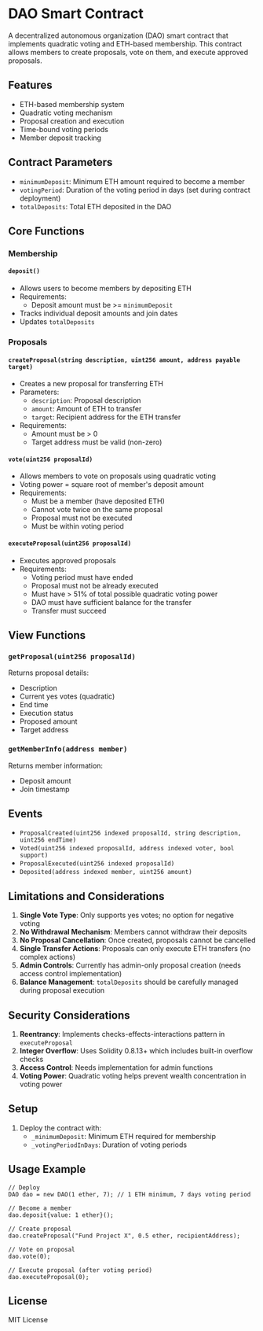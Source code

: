# DAO Smart Contract

A decentralized autonomous organization (DAO) smart contract that implements quadratic voting and ETH-based membership. This contract allows members to create proposals, vote on them, and execute approved proposals.

## Features

- ETH-based membership system
- Quadratic voting mechanism
- Proposal creation and execution
- Time-bound voting periods
- Member deposit tracking

## Contract Parameters

- `minimumDeposit`: Minimum ETH amount required to become a member
- `votingPeriod`: Duration of the voting period in days (set during contract deployment)
- `totalDeposits`: Total ETH deposited in the DAO

## Core Functions

### Membership

#### `deposit()`
- Allows users to become members by depositing ETH
- Requirements:
  - Deposit amount must be >= `minimumDeposit`
- Tracks individual deposit amounts and join dates
- Updates `totalDeposits`

### Proposals

#### `createProposal(string description, uint256 amount, address payable target)`
- Creates a new proposal for transferring ETH
- Parameters:
  - `description`: Proposal description
  - `amount`: Amount of ETH to transfer
  - `target`: Recipient address for the ETH transfer
- Requirements:
  - Amount must be > 0
  - Target address must be valid (non-zero)

#### `vote(uint256 proposalId)`
- Allows members to vote on proposals using quadratic voting
- Voting power = square root of member's deposit amount
- Requirements:
  - Must be a member (have deposited ETH)
  - Cannot vote twice on the same proposal
  - Proposal must not be executed
  - Must be within voting period

#### `executeProposal(uint256 proposalId)`
- Executes approved proposals
- Requirements:
  - Voting period must have ended
  - Proposal must not be already executed
  - Must have > 51% of total possible quadratic voting power
  - DAO must have sufficient balance for the transfer
  - Transfer must succeed

## View Functions

### `getProposal(uint256 proposalId)`
Returns proposal details:
- Description
- Current yes votes (quadratic)
- End time
- Execution status
- Proposed amount
- Target address

### `getMemberInfo(address member)`
Returns member information:
- Deposit amount
- Join timestamp

## Events

- `ProposalCreated(uint256 indexed proposalId, string description, uint256 endTime)`
- `Voted(uint256 indexed proposalId, address indexed voter, bool support)`
- `ProposalExecuted(uint256 indexed proposalId)`
- `Deposited(address indexed member, uint256 amount)`

## Limitations and Considerations

1. **Single Vote Type**: Only supports yes votes; no option for negative voting
2. **No Withdrawal Mechanism**: Members cannot withdraw their deposits
3. **No Proposal Cancellation**: Once created, proposals cannot be cancelled
4. **Single Transfer Actions**: Proposals can only execute ETH transfers (no complex actions)
5. **Admin Controls**: Currently has admin-only proposal creation (needs access control implementation)
6. **Balance Management**: `totalDeposits` should be carefully managed during proposal execution

## Security Considerations

1. **Reentrancy**: Implements checks-effects-interactions pattern in `executeProposal`
2. **Integer Overflow**: Uses Solidity 0.8.13+ which includes built-in overflow checks
3. **Access Control**: Needs implementation for admin functions
4. **Voting Power**: Quadratic voting helps prevent wealth concentration in voting power

## Setup

1. Deploy the contract with:
   - `_minimumDeposit`: Minimum ETH required for membership
   - `_votingPeriodInDays`: Duration of voting periods

## Usage Example

```solidity
// Deploy
DAO dao = new DAO(1 ether, 7); // 1 ETH minimum, 7 days voting period

// Become a member
dao.deposit{value: 1 ether}();

// Create proposal
dao.createProposal("Fund Project X", 0.5 ether, recipientAddress);

// Vote on proposal
dao.vote(0);

// Execute proposal (after voting period)
dao.executeProposal(0);
```

## License

MIT License
```
